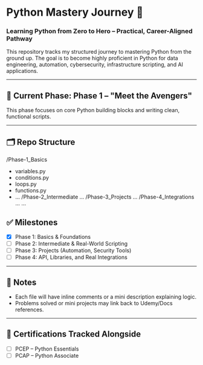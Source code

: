 # Python Mastery Journey 🚀

### Learning Python from Zero to Hero – Practical, Career-Aligned Pathway

This repository tracks my structured journey to mastering Python from the ground up. The goal is to become highly proficient in Python for data engineering, automation, cybersecurity, infrastructure scripting, and AI applications.

---

## 📍 Current Phase: Phase 1 – "Meet the Avengers"

This phase focuses on core Python building blocks and writing clean, functional scripts.

---

## 🗂 Repo Structure

/Phase-1_Basics
- variables.py
- conditions.py
- loops.py
- functions.py
- ...
/Phase-2_Intermediate
...
/Phase-3_Projects
...
/Phase-4_Integrations
...
...
  
## ✅ Milestones

- [x] Phase 1: Basics & Foundations
- [ ] Phase 2: Intermediate & Real-World Scripting
- [ ] Phase 3: Projects (Automation, Security Tools)
- [ ] Phase 4: API, Libraries, and Real Integrations

---

## 📌 Notes

- Each file will have inline comments or a mini description explaining logic.
- Problems solved or mini projects may link back to Udemy/Docs references.

---

## 🔗 Certifications Tracked Alongside

- [ ] PCEP – Python Essentials
- [ ] PCAP – Python Associate

